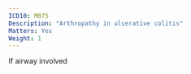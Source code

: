 ```yaml
---
ICD10: M075
Description: "Arthropathy in ulcerative colitis"
Matters: Yes
Weight: 1
---
```

If airway involved
